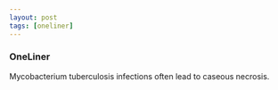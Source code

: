 ```yaml
---
layout: post
tags: [oneliner]
---
```



### OneLiner

Mycobacterium tuberculosis infections often lead to caseous necrosis.
